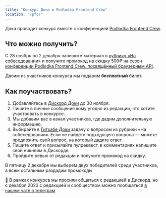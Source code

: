 ```yaml
---
title: "Конкурс Доки и Podlodka Frontend Crew"
location: "/pfc/"
---
```


Дока проводит конкурс вместе с конференцией [Podlodka Frontend Crew](https://podlodka.io/fecrew?utm_campaign=early_bird_frontend_crew_5&utm_source=сайт&utm_medium=social&utm_content=doka).

## Что можно получить?

С 28 ноября по 2 декабря напишите материал в [рубрику «На собеседовании»](https://doka.guide/tools/fp/#na-sobesedovanii) и получите промокод на скидку 500₽ на [сезон конференции Podlodka Frontend Crew, посвящённый браузерным API](https://podlodka.io/fecrew?utm_campaign=early_bird_frontend_crew_5&utm_source=сайт&utm_medium=social&utm_content=doka).

Двоим из участников конкурса мы подарим **бесплатный** билет.

## Как поучаствовать?

1. Добавляйтесь в [Дискорд Доки](https://discord.gg/NjaevcW8k8) до 30 ноября.
1. Пишите в личные сообщения кому угодно из редакции, что хотите участвовать в конкурсе.
1. Мы добавим вас в канал участников, где дадим дополнительную информацию.
1. Выбирайте в [Гитхабе Доки](https://github.com/doka-guide/content/labels/собеседование) задачу с вопросом из рубрики «На собеседовании». Если не найдёте подходящего вопроса — можете предложить свой вопрос, на который дадите ответ.
1. Пишите ответ и присылайте пулреквест, в комментариях напишите свой никнейм в Дискорде.
1. Пройдите ревью от редакции и получите промокод на скидку.

В пятницу 2 декабря мы выберем двух победителей среди участников, а всем остальным раздадим промокоды.

🎈 В рамках конкурса мы просили общаться с редакцией в Дискорд, но с декабря 2023 с редакцией и сообществом можно пообщаться [в нашем чате в телеграм](<https://t.me/+qYFPI2mExuQxZTFi>)
